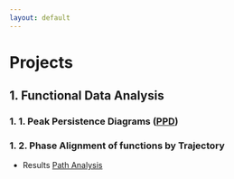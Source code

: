 ```yaml
---
layout: default
---
```


<!-- [link](https://stat.duke.edu/). -->
<!-- [link](ss.html) -->
<!-- [link](/B-spline.md/) -->
<!-- [link](/B-spline2.md/) -->

<!-- <img src="ego.png" alt="ego" width="80"/> -->

# Projects
## 1. Functional Data Analysis

### 1. 1. Peak Persistence Diagrams ([PPD](https://arxiv.org/abs/2305.04826))

### 1. 2. Phase Alignment of functions by Trajectory
- Results
[Path Analysis](/Projects/PathAnalysis/Visualization/test99.html)

<!-- $3+3 = \alpha$ -->
